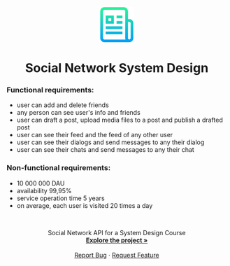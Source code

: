 <div align="center">
  <a href="https://github.com/chistyakoviv/social_network_system_design">
    <img src="images/logo.png" alt="Logo" width="80" height="80">
  </a>

  <br>
  <h1 align="center">Social Network System Design</h3>
</div>

  ### Functional requirements:

  - user can add and delete friends
  - any person can see user's info and friends
  - user can draft a post, upload media files to a post and publish a drafted post
  - user can see their feed and the feed of any other user
  - user can see their dialogs and send messages to any their dialog
  - user can see their chats and send messages to any their chat

  ### Non-functional requirements:

  - 10 000 000 DAU
  - availability 99,95%
  - service operation time 5 years
  - on average, each user is visited 20 times a day

<br>
<p align="center">
  Social Network API for a System Design Course
  <br />
  <a href="https://github.com/chistyakoviv/social_network_system_design/api/rest_api.yml"><strong>Explore the project »</strong></a>
  <br />
  <br />
  <a href="https://github.com/chistyakoviv/social_network_system_design/issues">Report Bug</a>
  ·
  <a href="https://github.com/chistyakoviv/social_network_system_design/issues">Request Feature</a>
</p>